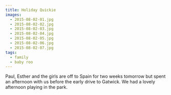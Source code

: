```yaml
---
title: Holiday Quickie
images:
  - 2015-08-02-01.jpg
  - 2015-08-02-02.jpg
  - 2015-08-02-03.jpg
  - 2015-08-02-04.jpg
  - 2015-08-02-05.jpg
  - 2015-08-02-06.jpg
  - 2015-08-02-07.jpg
tags:
  - family
  - baby roo
---
```

Paul, Esther and the girls are off to Spain for two weeks tomorrow but spent an afternoon with us before the early drive to Gatwick. We had a lovely afternoon playing in the park.